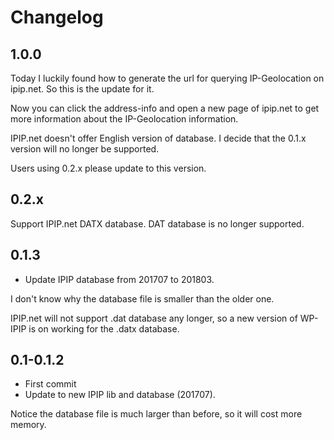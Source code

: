 # Changelog

## 1.0.0

Today I luckily found how to generate the url for querying IP-Geolocation on ipip.net. So this is the update for it.

Now you can click the address-info and open a new page of ipip.net to get more information about the IP-Geolocation information.

IPIP.net doesn't offer English version of database. I decide that the 0.1.x version will no longer be supported.

Users using 0.2.x please update to this version.

## 0.2.x

Support IPIP.net DATX database. DAT database is no longer supported.

## 0.1.3

- Update IPIP database from 201707 to 201803.

I don't know why the database file is smaller than the older one.

IPIP.net will not support .dat database any longer, so a new version of WP-IPIP is on working for the .datx database.

## 0.1-0.1.2

- First commit
- Update to new IPIP lib and database (201707).

Notice the database file is much larger than before, so it will cost more memory.
